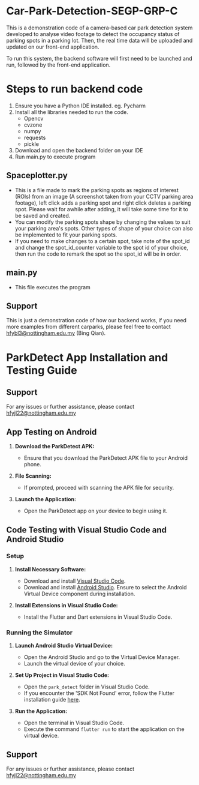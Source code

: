 # Car-Park-Detection-SEGP-GRP-C
This is a demonstration code of a camera-based car park detection system developed to analyse video footage to detect the occupancy status of parking spots in a parking lot. Then, the real time data will be uploaded and updated on our front-end application.

To run this system, the backend software will first need to be launched and run, followed by the front-end application.

# Steps to run backend code
1) Ensure you have a Python IDE installed. eg. Pycharm
2) Install all the libraries needed to run the code.
   - Opencv
   - cvzone
   - numpy
   - requests
   - pickle
3) Download and open the backend folder on your IDE
4) Run main.py to execute program

## Spaceplotter.py
- This is a file made to mark the parking spots as regions of interest (ROIs) from an image (A screenshot taken from your CCTV parking area footage), left click adds a parking spot and right click deletes a parking spot. Please wait for awhile after adding, it will take some time for it to be saved and created.
- You can modify the parking spots shape by changing the values to suit your parking area's spots. Other types of shape of your choice can also be implemented to fit your parking spots.
- If you need to make changes to a certain spot, take note of the spot_id and change the spot_id_counter variable to the spot id of your choice, then run the code to remark the spot so the spot_id will be in order.

## main.py
- This file executes the program

## Support
This is just a demonstration code of how our backend works, if you need more examples from different carparks, please feel free to contact hfybl3@nottingham.edu.my (Bing Qian). 

# ParkDetect App Installation and Testing Guide

## Support

For any issues or further assistance, please contact hfyjl22@nottingham.edu.my

## App Testing on Android

1. **Download the ParkDetect APK:**
   - Ensure that you download the ParkDetect APK file to your Android phone.

2. **File Scanning:**
   - If prompted, proceed with scanning the APK file for security.

3. **Launch the Application:**
   - Open the ParkDetect app on your device to begin using it.

## Code Testing with Visual Studio Code and Android Studio

### Setup

1. **Install Necessary Software:**
   - Download and install [Visual Studio Code](https://code.visualstudio.com/).
   - Download and install [Android Studio](https://developer.android.com/studio). Ensure to select the Android Virtual Device component during installation.

2. **Install Extensions in Visual Studio Code:**
   - Install the Flutter and Dart extensions in Visual Studio Code.

### Running the Simulator

1. **Launch Android Studio Virtual Device:**
   - Open the Android Studio and go to the Virtual Device Manager.
   - Launch the virtual device of your choice.

2. **Set Up Project in Visual Studio Code:**
   - Open the `park_detect` folder in Visual Studio Code.
   - If you encounter the 'SDK Not Found' error, follow the Flutter installation guide [here](https://docs.flutter.dev/get-started/install).

3. **Run the Application:**
   - Open the terminal in Visual Studio Code.
   - Execute the command `flutter run` to start the application on the virtual device.

## Support

For any issues or further assistance, please contact hfyjl22@nottingham.edu.my

